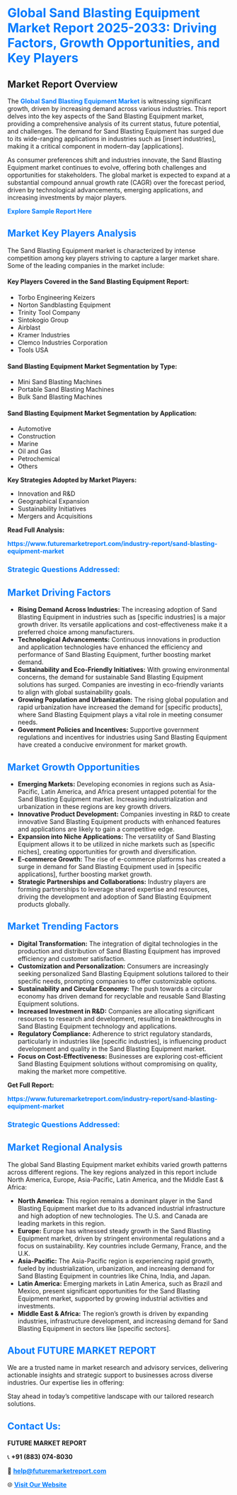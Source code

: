 <h1 style="color: #007BFF;">Global Sand Blasting Equipment Market Report 2025-2033: Driving Factors, Growth Opportunities, and Key Players</h1>

<section id="overview">
<h2>Market Report Overview</h2>
<p>The <a href="https://www.futuremarketreport.com/industry-report/sand-blasting-equipment-market" style="color: #007BFF; text-decoration: none;"><strong>Global Sand Blasting Equipment Market</strong></a> is witnessing significant growth, driven by increasing demand across various industries. This report delves into the key aspects of the Sand Blasting Equipment market, providing a comprehensive analysis of its current status, future potential, and challenges. The demand for Sand Blasting Equipment has surged due to its wide-ranging applications in industries such as [insert industries], making it a critical component in modern-day [applications].</p>
<p>As consumer preferences shift and industries innovate, the Sand Blasting Equipment market continues to evolve, offering both challenges and opportunities for stakeholders. The global market is expected to expand at a substantial compound annual growth rate (CAGR) over the forecast period, driven by technological advancements, emerging applications, and increasing investments by major players.</p>
</section>

<section id="overview">
<p><a href="https://www.futuremarketreport.com/request-sample/reportId=97901" style="color: #007BFF; text-decoration: none;"><strong>Explore Sample Report Here</strong></a></p>
</section>

<section id="key-players">
<h2 style="color: #007BFF;">Market Key Players Analysis</h2>
<p>The Sand Blasting Equipment market is characterized by intense competition among key players striving to capture a larger market share. Some of the leading companies in the market include:</p>
<h4>Key Players Covered in the Sand Blasting Equipment Report:</h4>
<ul><li>Torbo Engineering Keizers</li><li>Norton Sandblasting Equipment</li><li>Trinity Tool Company</li><li>Sintokogio Group</li><li>Airblast</li><li>Kramer Industries</li><li>Clemco Industries Corporation</li><li>Tools USA</li></ul>
<h4>Sand Blasting Equipment Market Segmentation by Type:</h4>
<ul><li>Mini Sand Blasting Machines</li><li>Portable Sand Blasting Machines</li><li>Bulk Sand Blasting Machines</li></ul>

<h4>Sand Blasting Equipment Market Segmentation by Application:</h4>
<ul><li>Automotive</li><li>Construction</li><li>Marine</li><li>Oil and Gas</li><li>Petrochemical</li><li>Others</li></ul>
<p><strong>Key Strategies Adopted by Market Players:</strong></p>
<ul>
<li>Innovation and R&D</li>
<li>Geographical Expansion</li>
<li>Sustainability Initiatives</li>
<li>Mergers and Acquisitions</li>
</ul>
</section>

<section>
<p><strong>Read Full Analysis: </strong></p><a href="https://www.futuremarketreport.com/industry-report/sand-blasting-equipment-market" style="color: #007BFF; text-decoration: none;"><strong>https://www.futuremarketreport.com/industry-report/sand-blasting-equipment-market</strong></a>
<h3 style="color: #007BFF;">Strategic Questions Addressed:</h3>
</section>

<section id="driving-factors">
<h2 style="color: #007BFF;">Market Driving Factors</h2>
<ul>
<li><strong>Rising Demand Across Industries:</strong> The increasing adoption of Sand Blasting Equipment in industries such as [specific industries] is a major growth driver. Its versatile applications and cost-effectiveness make it a preferred choice among manufacturers.</li>
<li><strong>Technological Advancements:</strong> Continuous innovations in production and application technologies have enhanced the efficiency and performance of Sand Blasting Equipment, further boosting market demand.</li>
<li><strong>Sustainability and Eco-Friendly Initiatives:</strong> With growing environmental concerns, the demand for sustainable Sand Blasting Equipment solutions has surged. Companies are investing in eco-friendly variants to align with global sustainability goals.</li>
<li><strong>Growing Population and Urbanization:</strong> The rising global population and rapid urbanization have increased the demand for [specific products], where Sand Blasting Equipment plays a vital role in meeting consumer needs.</li>
<li><strong>Government Policies and Incentives:</strong> Supportive government regulations and incentives for industries using Sand Blasting Equipment have created a conducive environment for market growth.</li>
</ul>
</section>

<section id="growth-opportunities">
<h2 style="color: #007BFF;">Market Growth Opportunities</h2>
<ul>
<li><strong>Emerging Markets:</strong> Developing economies in regions such as Asia-Pacific, Latin America, and Africa present untapped potential for the Sand Blasting Equipment market. Increasing industrialization and urbanization in these regions are key growth drivers.</li>
<li><strong>Innovative Product Development:</strong> Companies investing in R&D to create innovative Sand Blasting Equipment products with enhanced features and applications are likely to gain a competitive edge.</li>
<li><strong>Expansion into Niche Applications:</strong> The versatility of Sand Blasting Equipment allows it to be utilized in niche markets such as [specific niches], creating opportunities for growth and diversification.</li>
<li><strong>E-commerce Growth:</strong> The rise of e-commerce platforms has created a surge in demand for Sand Blasting Equipment used in [specific applications], further boosting market growth.</li>
<li><strong>Strategic Partnerships and Collaborations:</strong> Industry players are forming partnerships to leverage shared expertise and resources, driving the development and adoption of Sand Blasting Equipment products globally.</li>
</ul>
</section>

<section id="trending-factors">
<h2 style="color: #007BFF;">Market Trending Factors</h2>
<ul>
<li><strong>Digital Transformation:</strong> The integration of digital technologies in the production and distribution of Sand Blasting Equipment has improved efficiency and customer satisfaction.</li>
<li><strong>Customization and Personalization:</strong> Consumers are increasingly seeking personalized Sand Blasting Equipment solutions tailored to their specific needs, prompting companies to offer customizable options.</li>
<li><strong>Sustainability and Circular Economy:</strong> The push towards a circular economy has driven demand for recyclable and reusable Sand Blasting Equipment solutions.</li>
<li><strong>Increased Investment in R&D:</strong> Companies are allocating significant resources to research and development, resulting in breakthroughs in Sand Blasting Equipment technology and applications.</li>
<li><strong>Regulatory Compliance:</strong> Adherence to strict regulatory standards, particularly in industries like [specific industries], is influencing product development and quality in the Sand Blasting Equipment market.</li>
<li><strong>Focus on Cost-Effectiveness:</strong> Businesses are exploring cost-efficient Sand Blasting Equipment solutions without compromising on quality, making the market more competitive.</li>
</ul>
</section>

<section>
<p><strong>Get Full Report: </strong></p><a href="https://www.futuremarketreport.com/industry-report/sand-blasting-equipment-market" style="color: #007BFF; text-decoration: none;"><strong>https://www.futuremarketreport.com/industry-report/sand-blasting-equipment-market</strong></a>
<h3 style="color: #007BFF;">Strategic Questions Addressed:</h3>
</section>


<section id="regional-analysis">
<h2 style="color: #007BFF;">Market Regional Analysis</h2>
<p>The global Sand Blasting Equipment market exhibits varied growth patterns across different regions. The key regions analyzed in this report include North America, Europe, Asia-Pacific, Latin America, and the Middle East & Africa:</p>
<ul>
<li><strong>North America:</strong> This region remains a dominant player in the Sand Blasting Equipment market due to its advanced industrial infrastructure and high adoption of new technologies. The U.S. and Canada are leading markets in this region.</li>
<li><strong>Europe:</strong> Europe has witnessed steady growth in the Sand Blasting Equipment market, driven by stringent environmental regulations and a focus on sustainability. Key countries include Germany, France, and the U.K.</li>
<li><strong>Asia-Pacific:</strong> The Asia-Pacific region is experiencing rapid growth, fueled by industrialization, urbanization, and increasing demand for Sand Blasting Equipment in countries like China, India, and Japan.</li>
<li><strong>Latin America:</strong> Emerging markets in Latin America, such as Brazil and Mexico, present significant opportunities for the Sand Blasting Equipment market, supported by growing industrial activities and investments.</li>
<li><strong>Middle East & Africa:</strong> The region’s growth is driven by expanding industries, infrastructure development, and increasing demand for Sand Blasting Equipment in sectors like [specific sectors].</li>
</ul>
</section>

<footer>
<h2 style="color: #007BFF;">About FUTURE MARKET REPORT</h2>
<p>We are a trusted name in market research and advisory services, delivering actionable insights and strategic support to businesses across diverse industries. Our expertise lies in offering:</p>

<p>Stay ahead in today’s competitive landscape with our tailored research solutions.</p>

<h2 style="color: #007BFF;">Contact Us:</h2>
<p><strong>FUTURE MARKET REPORT</strong></p>
<p>📞 <strong>+91 (883) 074-8030</strong></p>
<p>📧 <strong><a href="mailto:help@futuremarketreport.com" style="color: #007BFF;">help@futuremarketreport.com</a></strong></p>
<p>🌐 <strong><a href="https://www.futuremarketreport.com/" style="color: #007BFF;">Visit Our Website</a></strong></p>
</footer>